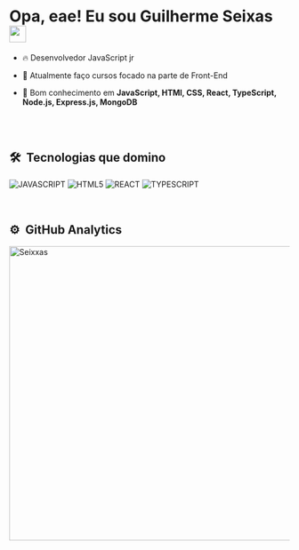 <h1> Opa, eae! Eu sou Guilherme Seixas <img src="https://raw.githubusercontent.com/kaueMarques/kaueMarques/master/hi.gif" width="30px"></h1>

- 🔥 Desenvolvedor JavaScript jr

- 📕 Atualmente faço cursos focado na parte de Front-End

- 🧠 Bom conhecimento em **JavaScript, HTMl, CSS, React, TypeScript, Node.js, Express.js, MongoDB**

<br><br>

## 🛠 &nbsp;Tecnologias que domino

<img align="center" alt="JAVASCRIPT"
src="https://img.shields.io/badge/JavaScript-323330?style=for-the-badge&logo=javascript&logoColor=F7DF1E">
<img align="center" alt="HTML5" 
src="https://img.shields.io/badge/HTML5-E34F26?style=for-the-badge&logo=html5&logoColor=white">
<img align="center" alt="REACT"
src="https://img.shields.io/badge/React-20232A?style=for-the-badge&logo=react&logoColor=61DAFB">
<img align="center" alt="TYPESCRIPT"
src="https://img.shields.io/badge/TypeScript-007ACC?style=for-the-badge&logo=typescript&logoColor=white">

<br>

## ⚙️ &nbsp;GitHub Analytics


<p align="left">

<img width="530em" src="https://github-readme-stats.vercel.app/api?username=Seixxas&show_icons=true&theme=dracula" alt="Seixxas" >
  
</p>
